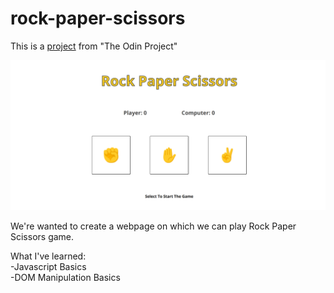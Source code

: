 # rock-paper-scissors

This is a [project](https://www.theodinproject.com/lessons/foundations-revisiting-rock-paper-scissors) from "The Odin Project"

![screenshot](./image/screenshot,.png)

We're wanted to create a webpage on which we can play Rock Paper Scissors game.

What I've learned:<br/>
-Javascript Basics<br/>
-DOM Manipulation Basics<br/>
